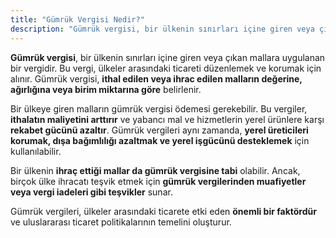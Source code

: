 ```yaml
---
title: "Gümrük Vergisi Nedir?"
description: "Gümrük vergisi, bir ülkenin sınırları içine giren veya çıkan mallara uygulanan bir vergidir"
---
```


**Gümrük vergisi**, bir ülkenin sınırları içine giren veya çıkan mallara uygulanan bir vergidir. Bu vergi, ülkeler arasındaki ticareti düzenlemek ve korumak için alınır. Gümrük vergisi, **ithal edilen veya ihrac edilen malların değerine, ağırlığına veya birim miktarına göre** belirlenir.

Bir ülkeye giren malların gümrük vergisi ödemesi gerekebilir. Bu vergiler, **ithalatın maliyetini arttırır** ve yabancı mal ve hizmetlerin yerel ürünlere karşı **rekabet gücünü azaltır**. Gümrük vergileri aynı zamanda, **yerel üreticileri korumak, dışa bağımlılığı azaltmak ve yerel işgücünü desteklemek** için kullanılabilir.

Bir ülkenin **ihraç ettiği mallar da gümrük vergisine tabi** olabilir. Ancak, birçok ülke ihracatı teşvik etmek için **gümrük vergilerinden muafiyetler veya vergi iadeleri gibi teşvikler** sunar.

Gümrük vergileri, ülkeler arasındaki ticarete etki eden **önemli bir faktördür** ve uluslararası ticaret politikalarının temelini oluşturur.

